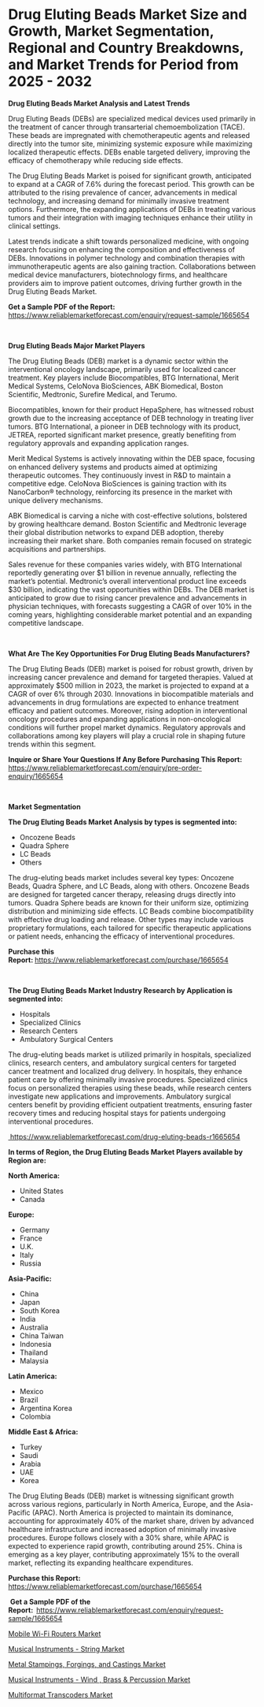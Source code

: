 <p><h1>Drug Eluting Beads Market Size and Growth, Market Segmentation, Regional and Country Breakdowns, and Market Trends for Period from 2025 -  2032</h1></p><p><strong>Drug Eluting Beads Market Analysis and Latest Trends</strong></p>
<p><p>Drug Eluting Beads (DEBs) are specialized medical devices used primarily in the treatment of cancer through transarterial chemoembolization (TACE). These beads are impregnated with chemotherapeutic agents and released directly into the tumor site, minimizing systemic exposure while maximizing localized therapeutic effects. DEBs enable targeted delivery, improving the efficacy of chemotherapy while reducing side effects.</p><p>The Drug Eluting Beads Market is poised for significant growth, anticipated to expand at a CAGR of 7.6% during the forecast period. This growth can be attributed to the rising prevalence of cancer, advancements in medical technology, and increasing demand for minimally invasive treatment options. Furthermore, the expanding applications of DEBs in treating various tumors and their integration with imaging techniques enhance their utility in clinical settings.</p><p>Latest trends indicate a shift towards personalized medicine, with ongoing research focusing on enhancing the composition and effectiveness of DEBs. Innovations in polymer technology and combination therapies with immunotherapeutic agents are also gaining traction. Collaborations between medical device manufacturers, biotechnology firms, and healthcare providers aim to improve patient outcomes, driving further growth in the Drug Eluting Beads Market.</p></p>
<p><strong>Get a Sample PDF of the Report:&nbsp;</strong> <a href="https://www.reliablemarketforecast.com/enquiry/request-sample/1665654?utm_campaign=1906&utm_medium=2&utm_source=Github&utm_content=ia&utm_term=23032025&utm_id=drug-eluting-beads">https://www.reliablemarketforecast.com/enquiry/request-sample/1665654</a></p>
<p>&nbsp;</p>
<p><strong>Drug Eluting Beads Major Market Players</strong></p>
<p><p>The Drug Eluting Beads (DEB) market is a dynamic sector within the interventional oncology landscape, primarily used for localized cancer treatment. Key players include Biocompatibles, BTG International, Merit Medical Systems, CeloNova BioSciences, ABK Biomedical, Boston Scientific, Medtronic, Surefire Medical, and Terumo.</p><p>Biocompatibles, known for their product HepaSphere, has witnessed robust growth due to the increasing acceptance of DEB technology in treating liver tumors. BTG International, a pioneer in DEB technology with its product, JETREA, reported significant market presence, greatly benefiting from regulatory approvals and expanding application ranges.</p><p>Merit Medical Systems is actively innovating within the DEB space, focusing on enhanced delivery systems and products aimed at optimizing therapeutic outcomes. They continuously invest in R&D to maintain a competitive edge. CeloNova BioSciences is gaining traction with its NanoCarbon® technology, reinforcing its presence in the market with unique delivery mechanisms.</p><p>ABK Biomedical is carving a niche with cost-effective solutions, bolstered by growing healthcare demand. Boston Scientific and Medtronic leverage their global distribution networks to expand DEB adoption, thereby increasing their market share. Both companies remain focused on strategic acquisitions and partnerships.</p><p>Sales revenue for these companies varies widely, with BTG International reportedly generating over $1 billion in revenue annually, reflecting the market’s potential. Medtronic’s overall interventional product line exceeds $30 billion, indicating the vast opportunities within DEBs. The DEB market is anticipated to grow due to rising cancer prevalence and advancements in physician techniques, with forecasts suggesting a CAGR of over 10% in the coming years, highlighting considerable market potential and an expanding competitive landscape.</p></p>
<p>&nbsp;</p>
<p><strong>What Are The Key Opportunities For Drug Eluting Beads Manufacturers?</strong></p>
<p><p>The Drug Eluting Beads (DEB) market is poised for robust growth, driven by increasing cancer prevalence and demand for targeted therapies. Valued at approximately $500 million in 2023, the market is projected to expand at a CAGR of over 6% through 2030. Innovations in biocompatible materials and advancements in drug formulations are expected to enhance treatment efficacy and patient outcomes. Moreover, rising adoption in interventional oncology procedures and expanding applications in non-oncological conditions will further propel market dynamics. Regulatory approvals and collaborations among key players will play a crucial role in shaping future trends within this segment.</p></p>
<p><strong>Inquire or Share Your Questions If Any Before Purchasing This Report:</strong> <a href="https://www.reliablemarketforecast.com/enquiry/pre-order-enquiry/1665654?utm_campaign=1906&utm_medium=2&utm_source=Github&utm_content=ia&utm_term=23032025&utm_id=drug-eluting-beads">https://www.reliablemarketforecast.com/enquiry/pre-order-enquiry/1665654</a></p>
<p>&nbsp;</p>
<p><strong>Market Segmentation</strong></p>
<p><strong>The Drug Eluting Beads Market Analysis by types is segmented into:</strong></p>
<p><ul><li>Oncozene Beads</li><li>Quadra Sphere</li><li>LC Beads</li><li>Others</li></ul></p>
<p><p>The drug-eluting beads market includes several key types: Oncozene Beads, Quadra Sphere, and LC Beads, along with others. Oncozene Beads are designed for targeted cancer therapy, releasing drugs directly into tumors. Quadra Sphere beads are known for their uniform size, optimizing distribution and minimizing side effects. LC Beads combine biocompatibility with effective drug loading and release. Other types may include various proprietary formulations, each tailored for specific therapeutic applications or patient needs, enhancing the efficacy of interventional procedures.</p></p>
<p><strong>Purchase this Report:&nbsp;</strong><a href="https://www.reliablemarketforecast.com/purchase/1665654?utm_campaign=1906&utm_medium=2&utm_source=Github&utm_content=ia&utm_term=23032025&utm_id=drug-eluting-beads">https://www.reliablemarketforecast.com/purchase/1665654</a></p>
<p>&nbsp;</p>
<p><strong>The Drug Eluting Beads Market Industry Research by Application is segmented into:</strong></p>
<p><ul><li>Hospitals</li><li>Specialized Clinics</li><li>Research Centers</li><li>Ambulatory Surgical Centers</li></ul></p>
<p><p>The drug-eluting beads market is utilized primarily in hospitals, specialized clinics, research centers, and ambulatory surgical centers for targeted cancer treatment and localized drug delivery. In hospitals, they enhance patient care by offering minimally invasive procedures. Specialized clinics focus on personalized therapies using these beads, while research centers investigate new applications and improvements. Ambulatory surgical centers benefit by providing efficient outpatient treatments, ensuring faster recovery times and reducing hospital stays for patients undergoing interventional procedures.</p></p>
<p><a href="https://www.reliablemarketforecast.com/drug-eluting-beads-r1665654?utm_campaign=1906&utm_medium=2&utm_source=Github&utm_content=ia&utm_term=23032025&utm_id=drug-eluting-beads">&nbsp;https://www.reliablemarketforecast.com/drug-eluting-beads-r1665654</a></p>
<p><strong>In terms of Region, the Drug Eluting Beads Market Players available by Region are:</strong></p>
<p>
    <p> <strong> North America: </strong>
        <ul>
            <li>United States</li>
            <li>Canada</li>
        </ul>
        </p> 
    <p> <strong> Europe: </strong>
        <ul>
            <li>Germany</li>
            <li>France</li>
            <li>U.K.</li>
            <li>Italy</li>
            <li>Russia</li>
        </ul>
        </p> 
    <p> <strong> Asia-Pacific: </strong>
        <ul>
            <li>China</li>
            <li>Japan</li>
            <li>South Korea</li>
            <li>India</li>
            <li>Australia</li>
            <li>China Taiwan</li>
            <li>Indonesia</li>
            <li>Thailand</li>
            <li>Malaysia</li>
        </ul>
        </p> 
    <p> <strong> Latin America: </strong>
        <ul>
            <li>Mexico</li>
            <li>Brazil</li>
            <li>Argentina Korea</li>
            <li>Colombia</li>
        </ul>
        </p> 
    <p> <strong> Middle East & Africa: </strong>
        <ul>
            <li>Turkey</li>
            <li>Saudi</li>
            <li>Arabia</li>
            <li>UAE</li>
            <li>Korea</li>
        </ul>
    </p>
    </p>
<p><p>The Drug Eluting Beads (DEB) market is witnessing significant growth across various regions, particularly in North America, Europe, and the Asia-Pacific (APAC). North America is projected to maintain its dominance, accounting for approximately 40% of the market share, driven by advanced healthcare infrastructure and increased adoption of minimally invasive procedures. Europe follows closely with a 30% share, while APAC is expected to experience rapid growth, contributing around 25%. China is emerging as a key player, contributing approximately 15% to the overall market, reflecting its expanding healthcare expenditures.</p></p>
<p><strong>Purchase this Report: </strong><a href="https://www.reliablemarketforecast.com/purchase/1665654?utm_campaign=1906&utm_medium=2&utm_source=Github&utm_content=ia&utm_term=23032025&utm_id=drug-eluting-beads">https://www.reliablemarketforecast.com/purchase/1665654</a></p>
<p>&nbsp;<strong>Get a Sample PDF of the Report:&nbsp;&nbsp;</strong><a href="https://www.reliablemarketforecast.com/enquiry/request-sample/1665654?utm_campaign=1906&utm_medium=2&utm_source=Github&utm_content=ia&utm_term=23032025&utm_id=drug-eluting-beads">https://www.reliablemarketforecast.com/enquiry/request-sample/1665654</a></p>
<p><strong></strong></p>
<p><p><a href="https://github.com/cherrivacius/Market-Research-Report-List-1/blob/main/mobile-wi-fi-routers-market.md?utm_campaign=1906&utm_medium=2&utm_source=Github&utm_content=ia&utm_term=23032025&utm_id=drug-eluting-beads">Mobile Wi-Fi Routers Market</a></p><p><a href="https://github.com/mafuzakirju/Market-Research-Report-List-1/blob/main/musical-instruments-string-market.md?utm_campaign=1906&utm_medium=2&utm_source=Github&utm_content=ia&utm_term=23032025&utm_id=drug-eluting-beads">Musical Instruments - String Market</a></p><p><a href="https://github.com/omduthkevork/Market-Research-Report-List-1/blob/main/metal-stampings-forgings-and-castings-market.md?utm_campaign=1906&utm_medium=2&utm_source=Github&utm_content=ia&utm_term=23032025&utm_id=drug-eluting-beads">Metal Stampings, Forgings, and Castings Market</a></p><p><a href="https://github.com/Mayankdeswa/Market-Research-Report-List-1/blob/main/musical-instruments-wind-brass-percussion-market.md?utm_campaign=1906&utm_medium=2&utm_source=Github&utm_content=ia&utm_term=23032025&utm_id=drug-eluting-beads">Musical Instruments - Wind , Brass & Percussion Market</a></p><p><a href="https://github.com/akramisabtu/Market-Research-Report-List-1/blob/main/multiformat-transcoders-market.md?utm_campaign=1906&utm_medium=2&utm_source=Github&utm_content=ia&utm_term=23032025&utm_id=drug-eluting-beads">Multiformat Transcoders Market</a></p></p>